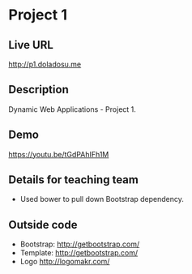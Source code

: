 # Project 1

## Live URL
<http://p1.doladosu.me>

## Description
Dynamic Web Applications - Project 1.

## Demo
<https://youtu.be/tGdPAhIFh1M>

## Details for teaching team
* Used bower to pull down Bootstrap dependency.

## Outside code
* Bootstrap: http://getbootstrap.com/
* Template: http://getbootstrap.com/
* Logo http://logomakr.com/
